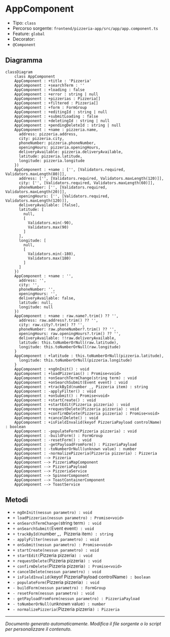 # AppComponent

- Tipo: `class`
- Percorso sorgente: `frontend/pizzeria-app/src/app/app.component.ts`
- Feature: `global`
- Decorator: 
- `@Component`

## Diagramma
```mermaid
classDiagram
    class AppComponent
    AppComponent : +title : 'Pizzeria'
    AppComponent : +searchTerm : ''
    AppComponent : +loading : false
    AppComponent : +error : string | null
    AppComponent : +pizzerias : Pizzeria[]
    AppComponent : +filtered : Pizzeria[]
    AppComponent : +form : FormGroup
    AppComponent : +editingId : string | null
    AppComponent : +submitLoading : false
    AppComponent : +deletingId : string | null
    AppComponent : +pendingDeleteId : string | null
    AppComponent : +name : pizzeria.name,
      address: pizzeria.address,
      city: pizzeria.city,
      phoneNumber: pizzeria.phoneNumber,
      openingHours: pizzeria.openingHours,
      deliveryAvailable: pizzeria.deliveryAvailable,
      latitude: pizzeria.latitude,
      longitude: pizzeria.longitude
    })
    AppComponent : +name : ['', [Validators.required, Validators.maxLength(80)]],
      address: ['', [Validators.required, Validators.maxLength(120)]],
      city: ['', [Validators.required, Validators.maxLength(60)]],
      phoneNumber: ['', [Validators.required, Validators.maxLength(20)]],
      openingHours: ['', [Validators.required, Validators.maxLength(120)]],
      deliveryAvailable: [false],
      latitude: [
        null,
        [
          Validators.min(-90),
          Validators.max(90)
        ]
      ],
      longitude: [
        null,
        [
          Validators.min(-180),
          Validators.max(180)
        ]
      ]
    })
    AppComponent : +name : '',
      address: '',
      city: '',
      phoneNumber: '',
      openingHours: '',
      deliveryAvailable: false,
      latitude: null,
      longitude: null
    })
    AppComponent : +name : raw.name?.trim() ?? '',
      address: raw.address?.trim() ?? '',
      city: raw.city?.trim() ?? '',
      phoneNumber: raw.phoneNumber?.trim() ?? '',
      openingHours: raw.openingHours?.trim() ?? '',
      deliveryAvailable: !!raw.deliveryAvailable,
      latitude: this.toNumberOrNull(raw.latitude),
      longitude: this.toNumberOrNull(raw.longitude)
    }
    AppComponent : +latitude : this.toNumberOrNull(pizzeria.latitude),
      longitude: this.toNumberOrNull(pizzeria.longitude)
    }
    AppComponent : +ngOnInit() : void
    AppComponent : +loadPizzerias() : Promise<void>
    AppComponent : +onSearchTermChange(string term) : void
    AppComponent : +onSearchSubmit(Event event) : void
    AppComponent : +trackById(number _, Pizzeria item) : string
    AppComponent : -applyFilter() : void
    AppComponent : +onSubmit() : Promise<void>
    AppComponent : +startCreate() : void
    AppComponent : +startEdit(Pizzeria pizzeria) : void
    AppComponent : +requestDelete(Pizzeria pizzeria) : void
    AppComponent : +confirmDelete(Pizzeria pizzeria) : Promise<void>
    AppComponent : +cancelDelete() : void
    AppComponent : +isFieldInvalid(keyof PizzeriaPayload controlName) : boolean
    AppComponent : -populateForm(Pizzeria pizzeria) : void
    AppComponent : -buildForm() : FormGroup
    AppComponent : -resetForm() : void
    AppComponent : -getPayloadFromForm() : PizzeriaPayload
    AppComponent : -toNumberOrNull(unknown value) : number
    AppComponent : -normalizePizzeria(Pizzeria pizzeria) : Pizzeria
    AppComponent --> Pizzeria
    AppComponent --> PizzeriaMapComponent
    AppComponent --> PizzeriaPayload
    AppComponent --> PizzeriaService
    AppComponent --> SpinnerComponent
    AppComponent --> ToastContainerComponent
    AppComponent --> ToastService
```


## Metodi
- `+ ngOnInit(nessun parametro) : void`
- `+ loadPizzerias(nessun parametro) : Promise<void>`
- `+ onSearchTermChange(`string term`) : void`
- `+ onSearchSubmit(`Event event`) : void`
- `+ trackById(`number _`, `Pizzeria item`) : string`
- `- applyFilter(nessun parametro) : void`
- `+ onSubmit(nessun parametro) : Promise<void>`
- `+ startCreate(nessun parametro) : void`
- `+ startEdit(`Pizzeria pizzeria`) : void`
- `+ requestDelete(`Pizzeria pizzeria`) : void`
- `+ confirmDelete(`Pizzeria pizzeria`) : Promise<void>`
- `+ cancelDelete(nessun parametro) : void`
- `+ isFieldInvalid(`keyof PizzeriaPayload controlName`) : boolean`
- `- populateForm(`Pizzeria pizzeria`) : void`
- `- buildForm(nessun parametro) : FormGroup`
- `- resetForm(nessun parametro) : void`
- `- getPayloadFromForm(nessun parametro) : PizzeriaPayload`
- `- toNumberOrNull(`unknown value`) : number`
- `- normalizePizzeria(`Pizzeria pizzeria`) : Pizzeria`

---
_Documento generato automaticamente. Modifica il file sorgente o lo script per personalizzare il contenuto._
